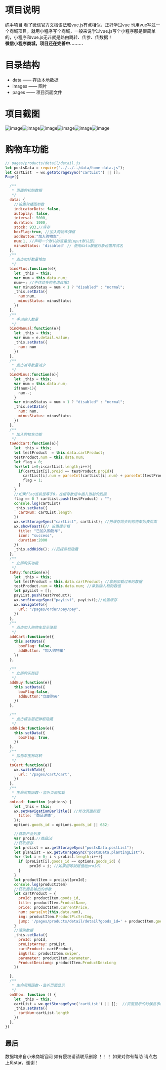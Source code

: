 # 项目说明
练手项目 看了微信官方文档语法和vue.js有点相似，正好学过vue 也用vue写过一个商城项目，就用小程序写个商城，一般来说学过vue.js写个小程序那是很简单的，小程序和vue.js无非就是路由跳转、传参、传数据！    
**微信小程序商城，项目还在完善中.........**

# 目录结构
- data —— 存放本地数据
- images —— 图片
- pages —— 项目页面文件

# 项目截图

![image](https://github.com/Anson212/xiaomi-WeChat/blob/master/images/gif.gif)![image](https://github.com/Anson212/xiaomi-WeChat/blob/master/images/shouye.png)![image](https://github.com/Anson212/xiaomi-WeChat/blob/master/images/224342.png)![image](https://github.com/Anson212/xiaomi-WeChat/blob/master/images/fafa.png)![image](https://github.com/Anson212/xiaomi-WeChat/blob/master/images/ghgsdgs.png)![image](https://github.com/Anson212/xiaomi-WeChat/blob/master/images/jjaa.png)

# 购物车功能

```javascript
// pages/products/detail/detail.js
let postsData = require("../../../data/home-data.js");
let cartList  = wx.getStorageSync("cartList") || [];  
Page({

  /**
   * 页面的初始数据
   */
  data: {
    //设置轮播图参数
    indicatorDots: false,
    autoplay: false,
    interval: 5000,
    duration: 1000,
    stock: 933,//库存
    boxFlag:true, //加入购物车弹框
    addButton:"加入购物车",
    num:1, //声明一个默认的变量使input默认是1
    minusStatus: 'disabled' // 使用data数据对象设置样式名  
  },
  /**
   * 点击加好数量增加
   */
  bindPlus:function(e){
    let _this = this;
    var num = this.data.num; 
    num++; //不作过多的考虑自增1
    var minusStatus = num < 1 ? "disabled" : "normal"; 
    _this.setData({
      num:num,
      minusStatus: minusStatus
    })
  },
  /**
   * 手动输入数量
   */
  bindManual:function(e){
    let _this = this;
    var num = e.detail.value;
    _this.setData({
      num: num
    })
  },
  /**
   * 点击减号数量减少
   */
  bindMinus:function(e){
    let _this = this;
    var num = this.data.num; 
    if(num>1){
      num--;
    }
    var minusStatus = num < 1 ? "disabled" : "normal";
    _this.setData({
      num: num,
      minusStatus: minusStatus
    })
  },
  /**
   * 加入购物车功能
   */
  toAddCart:function(e){
    let _this = this;
    let testProduct  = this.data.cartProduct; 
    testProduct.num = this.data.num;
    let flag = 0; 
    for(let i=0;i<cartList.length;i++){ 
      if(cartList[i].proId == testProduct.proId){
        cartList[i].num = parseInt(cartList[i].num) + parseInt(testProduct.num)
        flag = 1;
      }
    }
    //如果flag当前是等于0，在缓存数组中插入当前的数据
    flag == 0 ? cartList.push(testProduct) : "";
    console.log(cartList)
    _this.setData({
      cartNum: cartList.length
    })
    wx.setStorageSync("cartList", cartList); //把缓存同步到购物车列表页面
    wx.showToast({// 设置提示框
      title: "已加入购物车",
      icon: "success",
      duration:2000
    })
    _this.addHide(); //把提示框隐藏
  },
  /**
   * 立即购买功能
   */
  toPay:function(e){
    let _this = this;
    let testProduct = this.data.cartProduct; //拿到加载过来的数据
    testProduct.num = this.data.num; //拿到输入框的数值
    let payList = []; 
    payList.push(testProduct);
    wx.setStorageSync("payList", payList);//设置缓存
    wx.navigateTo({
      url: "/pages/order/pay/pay",
    })
  },
  /**
   * 点击加入购物车显示弹框
   */
  addCart:function(e){
    this.setData({
      boxFlag: false,
      addButton: "加入购物车"
    })
  },

  /**
   * 立即购买按钮
   */
  addBuy:function(e){
    this.setData({
      boxFlag:false,
      addButton:"立即购买"
    })
  },

  /**
   * 点击模态层把弹框隐藏
   */
  addHide:function(e){
    this.setData({
      boxFlag: true,
    })
  },
  /**
   * 购物车图标跳转
   */
  toCart:function(e){
    wx.switchTab({
      url: '/pages/cart/cart',
    })
  },
  /**
   * 生命周期函数--监听页面加载
   */
  onLoad: function (options) {
    let _this = this;
    wx.setNavigationBarTitle({ //修改页面标题
      title: '商品详情',
    });
    options.goods_id = options.goods_id || 682;

    //获取产品列表
    var proId;//商品id
    //获取缓存
    let proList = wx.getStorageSync("postsData.postList");
    let planList = wx.getStorageSync("postsData.plantingList");
    for (let i = 0; i < proList.length;i++){
      if (proList[i].goods_id == options.goods_id) {
           proId = i; //如果相等就赋值给proId1
      }
    }
    let productItem = proList[proId];
    console.log(productItem)
    //获取商品输出的参数
    let cartProduct = {
      proId: productItem.goods_id,
      title: productItem.ProductName,
      price: productItem.CurrentPrice,
      num: parseInt(this.data.num),
      img: productItem.ProductPicSrcImg,
      jump: '/pages/products/detail/detail?goods_id=' + productItem.goods_id,
    }
    //渲染数据
    _this.setData({
      proId: proId,
      proListArray: proList,
      cartProduct: cartProduct,
      imgUrls: productItem.swiper,
      parameter: productItem.parameter,
      ProductDescLong: productItem.ProductDescLong
    })

  },
  /**
   * 生命周期函数--监听页面显示
   */
  onShow: function () {
    let _this = this;
    cartList = wx.getStorageSync('cartList') || [];  //页面显示的时候显示缓存
    _this.setData({
      cartNum:cartList.length
    })
  },
})
```

## 最后
数据均来自小米商城官网 如有侵权请请联系删除 ！！！  如果对你有帮助 请点右上角star，谢谢！

